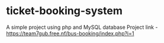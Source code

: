 # ticket-booking-system
A simple project using php and MySQL database
Project link - https://team7gub.free.nf/bus-booking/index.php?i=1
